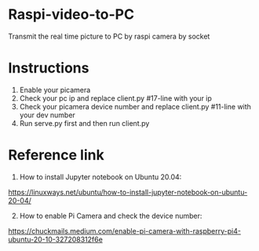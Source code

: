 # Raspi-video-to-PC
Transmit the real time picture to PC by raspi camera by socket

# Instructions
1. Enable your picamera
2. Check your pc ip and replace client.py #17-line with your ip
3. Check your picamera device number and replace client.py #11-line with your dev number
4. Run serve.py first and then run client.py

# Reference link
1. How to install Jupyter notebook on Ubuntu 20.04:

https://linuxways.net/ubuntu/how-to-install-jupyter-notebook-on-ubuntu-20-04/

2. How to enable Pi Camera and check the device number:

https://chuckmails.medium.com/enable-pi-camera-with-raspberry-pi4-ubuntu-20-10-327208312f6e



